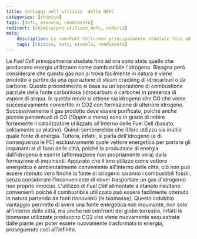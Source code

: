 ```yaml
---
title: Vantaggi nell'utilizzo  delle DEFC
categories: [chimica]
tags: [defc, etanolo, rendimento]
redirect: [chimica/pro_utilizzo_defc, node/13]
meta:
    description: Le <em>Fuel Cell</em> principalmente studiate fino ad ora sono state quelle che producono energia utilizzano come combustibile l'idrogeno. Bisogna per&ograve; considerare che questo gas non si trova facilmente in natura e viene prodotto a partire da una operazione di steam cracking di idrocarburi o da carbone. 
    tags: [chimica, defc, etanolo, rendimento]
---
```

Le _Fuel Cell_ principalmente studiate fino ad ora sono state quelle che producono energia utilizzano come combustibile l'idrogeno. Bisogna per&ograve; considerare che questo gas non si trova facilmente in natura e viene prodotto a partire da una operazione di steam cracking di idrocarburi o da carbone. <!--break-->
Questo procedimento si basa su un'operazione di combustione parziale della fonte carboniosa (idrocarburo o carbone) in presenza di vapore di acqua. In questo modo si ottiene sia idrogeno che CO che viene successivamente convertito in CO2 con formazione di ulteriore idrogeno.
Successivamente il gas prodotto deve essere purificato, poich&eacute; anche piccole percentuali di CO (10ppm o meno) sono in grado di inibire fortemente il catalizzatore utilizzato all'interno delle Fuel Cell (basato, solitamente su platino).
Quindi sembrerebbe che il loro utilizzo sia inutile quale fonte di energia. Tuttora, infatti, si parla dell'idrogeno (e di conseguenza le FC) esclusivamente quale vettore energetico per portare gli inquinanti al di fuori delle citt&agrave;, poich&eacute; la produzione di energia dall'idrogeno &egrave; esente (affermazione non propriamente vera) dalla formazione di inquinanti.
Appurato che il loro utilizzo come vettore energetico &egrave; ambientalmente conveniente all'interno delle citt&agrave;, ci&ograve; non pu&ograve; essere ritenuto vero finche la fonte di idrogeno saranno i combustibili fossili, senza considerare l'inconveniente di dover trasportare un gas (l'idrogeno) non proprio innocuo.
L'utilizzo di _Fuel Cell_ alimentate a etanolo risultano convenienti poich&eacute; il combustibile utilizzato pu&ograve; essere facilmente ottenuto in natura partendo da fonti rinnovabili (le biomasse). Questo indubbio vantaggio permette di avere una fonte energetica non inquinante, non solo all'interno delle citt&agrave;, ma anche nei confronti del globo terrestre, infatti le biomasse utilizzate producono CO2 che viene nuovamente sequestrata dalle piante per poter essere nuovamente trasformata in energia, proseguendo cos&igrave; all'infinito.